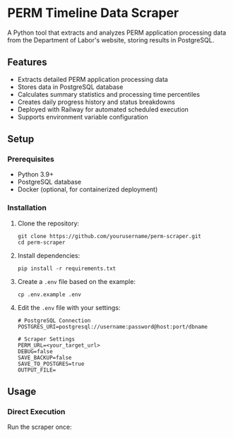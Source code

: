 # PERM Timeline Data Scraper

A Python tool that extracts and analyzes PERM application processing data from the Department of Labor's website, storing results in PostgreSQL.

## Features

- Extracts detailed PERM application processing data
- Stores data in PostgreSQL database
- Calculates summary statistics and processing time percentiles
- Creates daily progress history and status breakdowns
- Deployed with Railway for automated scheduled execution
- Supports environment variable configuration

## Setup

### Prerequisites

- Python 3.9+
- PostgreSQL database
- Docker (optional, for containerized deployment)

### Installation

1. Clone the repository:
   ```
   git clone https://github.com/yourusername/perm-scraper.git
   cd perm-scraper
   ```

2. Install dependencies:
   ```
   pip install -r requirements.txt
   ```

3. Create a `.env` file based on the example:
   ```
   cp .env.example .env
   ```

4. Edit the `.env` file with your settings:
   ```
   # PostgreSQL Connection
   POSTGRES_URI=postgresql://username:password@host:port/dbname

   # Scraper Settings
   PERM_URL=<your_target_url>
   DEBUG=false
   SAVE_BACKUP=false
   SAVE_TO_POSTGRES=true
   OUTPUT_FILE=
   ```

## Usage

### Direct Execution

Run the scraper once:
